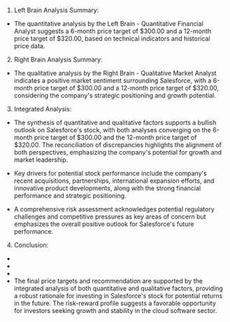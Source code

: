 1. Left Brain Analysis Summary:
- The quantitative analysis by the Left Brain - Quantitative Financial Analyst suggests a 6-month price target of $300.00 and a 12-month price target of $320.00, based on technical indicators and historical price data.

2. Right Brain Analysis Summary:
- The qualitative analysis by the Right Brain - Qualitative Market Analyst indicates a positive market sentiment surrounding Salesforce, with a 6-month price target of $300.00 and a 12-month price target of $320.00, considering the company's strategic positioning and growth potential.

3. Integrated Analysis:
- The synthesis of quantitative and qualitative factors supports a bullish outlook on Salesforce's stock, with both analyses converging on the 6-month price target of $300.00 and the 12-month price target of $320.00. The reconciliation of discrepancies highlights the alignment of both perspectives, emphasizing the company's potential for growth and market leadership.

- Key drivers for potential stock performance include the company's recent acquisitions, partnerships, international expansion efforts, and innovative product developments, along with the strong financial performance and strategic positioning.

- A comprehensive risk assessment acknowledges potential regulatory challenges and competitive pressures as key areas of concern but emphasizes the overall positive outlook for Salesforce's future performance.

4. Conclusion:
- [6MONTH_PRICE_TARGET]: $300.00
- [12MONTH_PRICE_TARGET]: $320.00
- [INVESTMENT_RECOMMENDATION]: Buy (Confidence: High)
- The final price targets and recommendation are supported by the integrated analysis of both quantitative and qualitative factors, providing a robust rationale for investing in Salesforce's stock for potential returns in the future. The risk-reward profile suggests a favorable opportunity for investors seeking growth and stability in the cloud software sector.